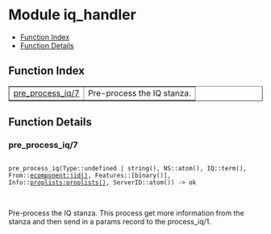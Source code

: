 

# Module iq_handler #
* [Function Index](#index)
* [Function Details](#functions)

<a name="index"></a>

## Function Index ##


<table width="100%" border="1" cellspacing="0" cellpadding="2" summary="function index"><tr><td valign="top"><a href="#pre_process_iq-7">pre_process_iq/7</a></td><td>Pre-process the IQ stanza.</td></tr></table>


<a name="functions"></a>

## Function Details ##

<a name="pre_process_iq-7"></a>

### pre_process_iq/7 ###

<pre><code>
pre_process_iq(Type::undefined | string(), NS::atom(), IQ::term(), From::<a href="ecomponent.md#type-jid">ecomponent:jid()</a>, Features::[binary()], Info::<a href="proplists.md#type-proplists">proplists:proplists()</a>, ServerID::atom()) -&gt; ok
</code></pre>
<br />

Pre-process the IQ stanza. This process get more information from
the stanza and then send in a params record to the process_iq/1.

